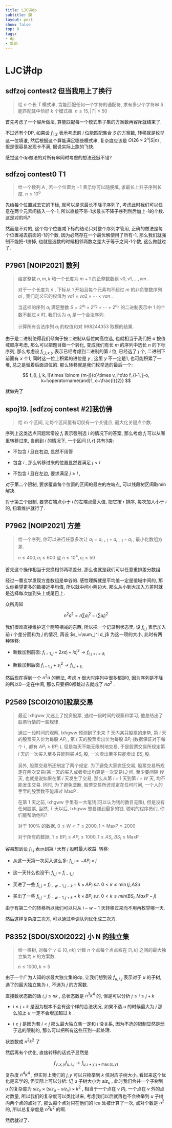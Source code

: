 ```yaml
---
title: LJC讲dp
subtitle: 膜
layout: post
show: false
top: 0
tags: 
- dp
- 集训
---
```


# LJC讲dp

## sdfzoj contest2 但当我用上了换行

>  给 $n$ 个长 $T$ 模式串, 含能匹配任何一个字符的通配符, 求有多少个字符串 $S$ 能匹配其中恰好 $k$ 个模式串. $n\le15, \vert T \vert \le50$ 

首先考虑了一个容斥做法, 算能匹配每一个模式串子集的方案数再容斥就结束了.

不过还有个DP, 如果设 $f_{i, S}$ 表示考虑前 $i$ 位能匹配集合 $S$ 的方案数, 转移就是枚举这一位填谁, 然后根据这个算能满足哪些模式串, 复杂度应该是 $O(26\times2^n  \vert S \vert n)$ , 但是很容易发现卡不满, 据说实际上跑的飞快.

感觉这个dp做法的对所有串同时考虑的想法还挺不错?

## sdfzoj contest0 T1

> 给一个数列 $A$ , 若一个位置为 $-1$ 表示你可以随便填, 求最长上升子序列长度. $n\le 10^6$ 

先给每个位置减去它的下标, 就可以是求最长不降子序列了, 考虑此时我们可以任意在两个元素间插入一个-1, 所以直接不带-1求最长不降子序列然后加上-1的个数. 这是对的吗?

然而是不对的, 这个每个位置减下标的结论只对整个序列才管用, 正确的做法是每个位置减去前面的-1的个数, 因为必然存在一个最优解使用了所有-1, 那么我们就强制不能把-1挤掉, 也就是选数的时候相邻两数之差大于等于之间-1个数, 这么做就过了.        

## P7961 [NOIP2021] 数列

> 给定整数 $n, m, k$ 和一个长度为 $m+1$ 的正整数数组 $v0, v1, …, vm$ .
> 
> 对于一个长度为 $n$ , 下标从 $1$ 开始且每个元素均不超过 $m$ 的非负整数序列 ${ai}$ , 我们定义它的权值为 $va1 \times va2 \times ⋯ \times van$ .
> 
> 当这样的序列 ${a_i}$ 满足整数 $S=2^{a_1}+2^{a_2}+⋯+2^{a_n}$ 的二进制表示中 1 的个数不超过 $k$ 时, 我们认为 ${a_i}$ 是一个合法序列.
> 
> 计算所有合法序列 ${a_i}$ 的权值和对 $998244353$ 取模的结果.

由于是二进制使得我们倾向于按二进制从低位向高位选, 也就相当于我们把 $a$ 按值域顺序考虑, 那么可以把题目做一个转化, 变成我们有长 $m$ 的序列中选长 $n$ 的下标序列, 那么考虑设 $f_{i, j, x, y}$ 表示已经考虑到二进制的第 $i$ 位, 已经选了 $j$ 个, 二进制下前面有 $x$ 个1, 同时这一位上积累的进位是 $y$ , 这里 $y$ 不一定是1, 也可能积累了一堆, 总之是留着后面进位的. 那么转移就是我们枚举选的最后一个:

$$
f_{i, j, k, l}\times \binom {m-j}{o}\times v_i^o\to f_{i-1, j-o, k+l\operatorname{and}1, o+\frac{l}{2}}
$$ 

就做完了

## spoj19. [sdfzoj contest #2]我仿佛

> 给 $m$ 个区间, 让每个区间里有切仅有一个关键点, 最大化关键点个数.

序列上这类选点问题常常设 $f_i$ 表示强制选 $i$ 的情况下的答案, 那么考虑 $f_i$ 可以从哪里转移过来, 当前到 $i$ 的情况下, 一个区间 $[l, r]$ 共有3类:

- 不包含 $i$ 且在右边, 显然不用管

- 包含 $i$ , 那么转移过来的位置显然要满足 $j<l$ 

- 不包含 $i$ 且在左边, 要求满足 $j\ge l$ ,

对于第二个限制, 要求覆盖每个位置的区间的最左的左端点, 可以线段树区间取min解决.

对于第三个限制, 要求右端点小于 $i$ 的左端点最大值, 把它按 $r$ 排序, 每次加入小于 $i$ 的, 扫着维护就行了.

## P7962 [NOIP2021] 方差

> 给一个序列, 你可以进行任意多次让 $a_i=a_{i+1}+a_{i-1}-a_i$ , 最小化数组方差.
> 
> $n\le 400, a_i\le 600$ 或 $n\le 10^4, a_i\le 50$ 

首先这个操作相当于交换相邻两项差分, 那么也就是我们可以任意重排差分数组.

经过一番玄学发现方差数组是单谷的. 感性理解就是平均值一定是值域中间的, 那么你希望更多的数接近平均值, 所以就中间小两边大. 那么从小到大加入方差时就是选择每次加到头上或尾巴上.

众所周知

$$
n^2s^2=
n\sum a_i^2-(\sum a_i)^2
$$ 

我们很难直接维护这个两项相减的东西, 所以把一个记录到状态里, 设 $f_{i, j}$ 表示加入前 $i$ 个差分而和为 $j$ 的情况, 再设 $s_i=\sum_j^i d_j$ 为这一项的大小, 此时有两种转移:

- 新数加到前面: $f_{i-1, j}+2xd_i+id_i^2\to f_{i, j+i\times d_i}$ 

- 新数加到后面 $f_{i-1, j}+s_i^2\to f_{i, j+s_i}$ 

然后现在得到一个 $n^2a$ 的解法, 考虑 $n$ 很大时序列中很多都是0, 因为序列是不降的所以0一定在中间, 那么只要把0都跳过去就成了 $na^2$ .

## P2569 [SCOI2010]股票交易

> 最近 $\text{lxhgww}$ 又迷上了投资股票, 通过一段时间的观察和学习, 他总结出了股票行情的一些规律.
> 
> 通过一段时间的观察, $\text{lxhgww}$ 预测到了未来 $T$ 天内某只股票的走势, 第 $i$ 天的股票买入价为每股 $AP_i$ , 第 $i$ 天的股票卖出价为每股 $BP_i$ (数据保证对于每个 $i$ , 都有 $AP_i \geq BP_i$ ), 但是每天不能无限制地交易, 于是股票交易所规定第 $i$ 天的一次买入至多只能购买 $AS_i$ 股, 一次卖出至多只能卖出 $BS_i$ 股.
> 
> 另外, 股票交易所还制定了两个规定. 为了避免大家疯狂交易, 股票交易所规定在两次交易(某一天的买入或者卖出均算是一次交易)之间, 至少要间隔 $W$ 天, 也就是说如果在第 $i$ 天发生了交易, 那么从第 $i+1$ 天到第 $i+W$ 天, 均不能发生交易. 同时, 为了避免垄断, 股票交易所还规定在任何时间, 一个人的手里的股票数不能超过 $\text{MaxP}$ .
> 
> 在第 $1$ 天之前, $\text{lxhgww}$ 手里有一大笔钱(可以认为钱的数目无限), 但是没有任何股票, 当然, $T$ 天以后, $\text{lxhgww}$ 想要赚到最多的钱, 聪明的程序员们, 你们能帮助他吗?
> 
> 对于 $100\%$ 的数据, $0\leq W<T\leq 2000, 1\leq\text{MaxP}\leq2000$ 
> 
> 对于所有的数据, $1\leq BP_i\leq AP_i\leq 1000, 1\leq AS_i, BS_i\leq\text{MaxP}$ 

容易想到设 $f_{i, j}$ 表示到第 $i$ 天有 $j$ 股时最大收益. 转移:

- 从这一天第一次买入这么多: $f_{i, j}=-AP_i\times j$ 

- 这一天什么也没干: $f_{i, j}=f_{i-1, j}$ 

- 买进了一些 $f_{i, j}=f_{i-w-1, j-k}-k\times AP_i\ s. t. \ 0<k\le \min(j, AS_i)$ 

- 买出了一些 $f_{i, j}=f_{i-w-1, j+k}+k\times BP_i\ s. t. \ 0<k\le min(BS_i, MaxP-j)$ 

由于有第二个的转移所以我们可以只从 $i-w-1$ 天转移过来而不用再枚举哪一天.

然后这样复杂度三次方, 可以通过单调队列优化成二次方.

## P8352 [SDOI/SXOI2022] 小 N 的独立集

> 给一棵树, 对每个 $v\in [0, nk]$ 计数 $n$ 个点每个点点权在 $[1, k]$ 之间的最大独立集为 $v$ 的方案数.
> 
> $n\le 1000, k\le 5$ 

由于一个广为人知的求最大独立集的dp, 让我们想到设 $f_{u, i, j}$ 表示对于 $u$ 的子树, 选了的最大独立集为 $i$ , 不选为 $j$ 的方案数.

直接数状态数的话 $i, j\le nk$ , 总状态数是 $n^3k^4$ 的, 但是可以分析 $j\le i\le j+k$ 

- $i\le j+k$ 是因为根本不会有这个样的合法状况, 如果不选 $u$ 的时候最大为 $j$ 那么加上 $u$ 一定不会增加超过 $k$ .

- $i\ge j$ 是因为若 $i< j$ 那么最大独立集一定和 $i$ 没关系, 因为不选的限制显然是弱于选的限制的, 那么可以把所有这些压到一起处理.

状态数成 $n^2k^2$ 了

然后再有个优化, 直接转移的话式子显然是

$$
f_{v, x, y}f_{u, i, j}\to f_{u, i+y, j+\max(x, y)}
$$ 

复杂度 $n^4k^4$ , 但实际上我们的 $j, y$ 可以只枚举到 $k$ 倍对应子树大小, 看起来这个优化是玄学的, 但实际上可以分析: 记 $u$ 子树大小为 $siz_u$ , 此时我们合并一个子树到 $u$ 的复杂度为 $siz_v\times(siz_u-siz_v)\times k^2$ , 相当于一个点在 $v$ 内, 一个点在 $v$ 外的点对数量, 所以我们的复杂度可以类比过来, 考虑我们以后就再也不会枚举到 $u$ 子树内两个点的点对了, 那么每个点对只在他们的 lca 处被计算了一次, 点对个数是 $n^2$ 的, 所以总复杂度是 $n^2k^2$ 的啊.

然后就过了.
